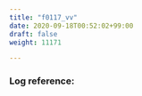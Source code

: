 ```yaml
---
title: "f0117_vv"
date: 2020-09-18T00:52:02+99:00
draft: false
weight: 11171

---
```


### Log reference: <no value>

```
